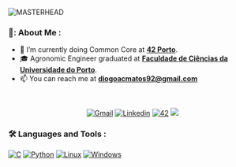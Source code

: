 ![MASTERHEAD](https://cdn.dribbble.com/users/1162077/screenshots/3848914/media/7ed7d5ca074b48b328150e5a231e8d1f.gif)

### 👨: About Me :
- 🌱 I’m currently doing Common Core at [**42 Porto**](https://www.42porto.com).
- :mortar_board: Agronomic Engineer graduated at [**Faculdade de Ciências da Universidade do Porto**](https://sigarra.up.pt/fcup/pt/web_page.inicial).
- 📫 You can reach me at **diogoacmatos92@gmail.com**

<br/>
<p align="center">
<a href='mailto:diogoacmatos92@gmail.com' target="_blank"><img alt='Gmail' src='https://img.shields.io/badge/Gmail-100000?style=for-the-badge&logo=Gmail&logoColor=white&labelColor=EA4335&color=EA4335'/></a>
</a>
<a href='https://www.linkedin.com/in/diogo-matos-312089245/' target="_blank"><img alt='Linkedin' src='https://img.shields.io/badge/LinkedIn-100000?style=for-the-badge&logo=Linkedin&logoColor=white&labelColor=0A66C2&color=0A66C2'/></a>
</a>
<a href='https://profile.intra.42.fr/users/dcarrilh' target="_blank"><img alt='42' src='https://img.shields.io/badge/42_Porto-100000?style=for-the-badge&logo=42&logoColor=white&labelColor=000000&color=000000'/></a>
</a>
<img src="https://komarev.com/ghpvc/?username=dcarrilh&style=for-the-badge&color=blue"></a>
</a>
</p>

### :hammer_and_wrench: Languages and Tools :
<p align="left">
<a href='' target="_blank"><img alt='C' src='https://img.shields.io/badge/C-100000?style=for-the-badge&logo=C&logoColor=white&labelColor=A8B9CC&color=A8B9CC'/></a>
</a>
<a href='' target="_blank"><img alt='Python' src='https://img.shields.io/badge/Python-100000?style=for-the-badge&logo=pYTHON&logoColor=white&labelColor=3776AB&color=3776AB'/></a>
</a>
<a href='' target="_blank"><img alt='Linux' src='https://img.shields.io/badge/Linux-100000?style=for-the-badge&logo=Linux&logoColor=white&labelColor=FCC624&color=FCC624'/></a>
</a>
<a href='' target="_blank"><img alt='Windows' src='https://img.shields.io/badge/Windows-100000?style=for-the-badge&logo=Windows&logoColor=white&labelColor=0078D6&color=0078D6'/></a>
</p>
</a>
